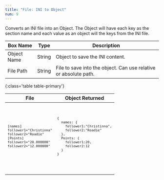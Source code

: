 ```yaml
---
title: "File: INI to Object"
num: 9
---
```


Converts an INI file into an Object. The Object will have each key as the section name and each value as an object will the keys from the INI file.

| Box Name | Type | Description | 
|-------|--------|--------
|Object Name|String|Object to save the INI content.
|File Path|String|File to save into the object. Can use relative or absolute path.
{:class='table table-primary'}

<table class="table table-secondary w-auto table-hover align-middle">
   <thead>
      <tr>
         <th>File</th>
         <th>Object Returned</th>
      </tr>
   </thead>
   <tbody>
      <tr>
         <td>
            <code>
               <pre>
[names]
follower1="Christinna"
follower2="Roadie"
[Points]
follower1="20.000000"
follower2="12.000000"
       </pre>
            </code>
         </td>
         <td>
            <code>
               <pre>
{
  names: {
    follower1:"Christinna",
    follower2:"Roadie"
  },
  Points: {
    follower1:20,
    follower2:12
  }
}
       </pre>
            </code>
         </td>
      </tr>
   </tbody>
</table>
